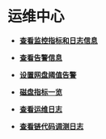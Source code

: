 # 运维中心<a name="bcs_usermanual_0009"></a>

-   **[查看监控指标和日志信息](查看监控指标和日志信息.md)**  

-   **[查看告警信息](查看告警信息.md)**  

-   **[设置网盘阈值告警](设置网盘阈值告警.md)**  

-   **[磁盘指标一览](磁盘指标一览.md)**  

-   **[查看运维日志](查看运维日志.md)**  

-   **[查看链代码调测日志](查看链代码调测日志.md)**  


